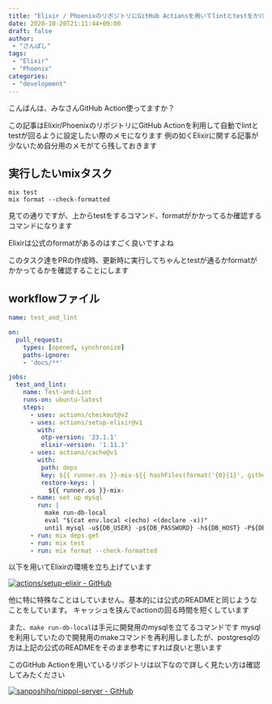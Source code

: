 ```yaml
---
title: "Elixir / PhoenixのリポジトリにGitHub Actiansを用いてlintとtestをかけたい"
date: 2020-10-20T21:11:44+09:00
draft: false
author:
 - "さんぽし"
tags:
 - "Elixir"
 - "Phoenix"
categories:
 - "development"
---
```


こんばんは、みなさんGitHub Action使ってますか？

この記事はElixir/PhoenixのリポジトリにGitHub Actionを利用して自動でlintとtestが回るように設定したい際のメモになります
例の如くElixirに関する記事が少ないため自分用のメモがてら残しておきます

## 実行したいmixタスク

```
mix test
mix format --check-formatted
```

見ての通りですが、上からtestをするコマンド、formatがかかってるか確認するコマンドになります

Elixirは公式のformatがあるのはすごく良いですよね

このタスク達をPRの作成時、更新時に実行してちゃんとtestが通るかformatがかかってるかを確認することにします

## workflowファイル

```yaml
name: test_and_lint

on:
  pull_request:
    types: [opened, synchronize]
    paths-ignore:
    - 'docs/**'

jobs:
  test_and_lint:
    name: Test-and-Lint
    runs-on: ubuntu-latest
    steps:
      - uses: actions/checkout@v2
      - uses: actions/setup-elixir@v1
        with:
         otp-version: '23.1.1'
         elixir-version: '1.11.1'
      - uses: actions/cache@v1
        with:
         path: deps
         key: ${{ runner.os }}-mix-${{ hashFiles(format('{0}{1}', github.workspace, '/mix.lock')) }}
         restore-keys: |
           ${{ runner.os }}-mix-
      - name: set up mysql
        run: |
          make run-db-local
          eval "$(cat env.local <(echo) <(declare -x))"
          until mysql -u${DB_USER} -p${DB_PASSWORD} -h${DB_HOST} -P${DB_PORT} -e "SELECT 1"; do sleep 1; done
      - run: mix deps.get
      - run: mix test
      - run: mix format --check-formatted
```

以下を用いてElixirの環境を立ち上げています

[![actions/setup-elixir - GitHub](https://gh-card.dev/repos/actions/setup-elixir.svg)](https://github.com/actions/setup-elixir)

他に特に特殊なことはしていません。基本的には公式のREADMEと同じようなことをしています。
キャッシュを挟んでactionの回る時間を短くしています

また、`make run-db-local`は手元に開発用のmysqlを立てるコマンドです
mysqlを利用していたので開発用のmakeコマンドを再利用しましたが、postgresqlの方は上記の公式のREADMEをそのまま参考にすれば良いと思います

このGitHub Actionを用いているリポジトリは以下なので詳しく見たい方は確認してみたください

[![sanposhiho/nippol-server - GitHub](https://gh-card.dev/repos/sanposhiho/nippol-server.svg)](https://github.com/sanposhiho/nippol-server)
